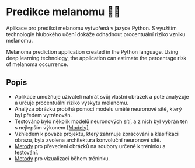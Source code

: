 # Predikce melanomu :man_health_worker:

Aplikace pro predikci melanomu vytvořená v jazyce Python. S využitím technologie hlubokého učení dokáže odhadnout procentuální riziko vzniku melanomu.

Melanoma prediction application created in the Python language. Using deep learning technology, the application can estimate the percentage risk of melanoma occurrence.

## Popis

- Aplikace umožňuje uživateli nahrát svůj vlastní obrázek a poté analyzuje a určuje procentuální riziko výskytu melanomu.
- Analýza obrázku probíhá pomocí modelu umělé neuronové sítě, který byl předem vytrénován.
- Testováno bylo několik modelů neuronových sítí, a z nich byl vybrán ten s nejlepším výkonem [[Modely]](https://github.com/P-jag1/melanom_prediction_app/tree/main/neural_networks).
- Vzhledem k povaze projektu, který zahrnuje zpracování a klasifikaci obrazu, byla zvolena architektura konvoluční neuronové sítě.
- [Metody](https://github.com/P-jag1/melanom_prediction_app/blob/main/neural_networks/data_loader.py) pro převedení obrázků na soubory určené k tréninku a testování.
- [Metody](https://github.com/P-jag1/melanom_prediction_app/blob/main/neural_networks/data_visualizer.py) pro vizualizaci během tréninku.
